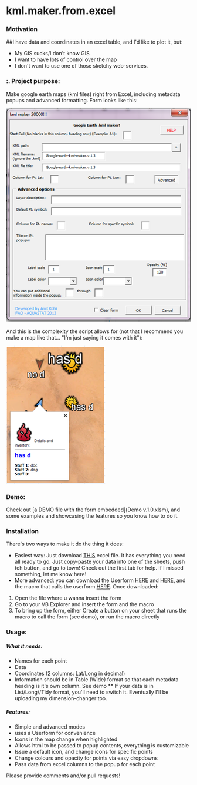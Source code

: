 kml.maker.from.excel
====================

### Motivation
##I have data and coordinates in an excel table, and I'd like to plot it, but:
* My GIS sucks/I don't know GIS
* I want to have lots of control over the map
* I don't want to use one of those sketchy web-services.

### :. Project purpose:
Make google earth maps (kml files) right from Excel, including metadata popups and advanced formatting. Form looks like this:

![alt-text](GEMaker.PNG)

And this is the complexity the script allows for (not that I recommend you make a map like that... "I'm just saying it comes with it"):

![alt-text](GEMaker1.PNG)

### Demo:
Check out [a DEMO file with the form embedded](Demo v.1.0.xlsm), and some examples and showcasing the features so you know how to do it. 

### Installation
There's two ways to make it do the thing it does:

* Easiest way: Just download [THIS](Blank_template_with_stuff.xlsm) excel file. It has everything you need all ready to go. Just copy-paste your data into one of the sheets, push teh button, and go to town! Check out the first tab for help. If I missed something, let me know here!
* More advanced: you can download the Userform [HERE](KML_maker.frm) and [HERE](KML_maker.frx), and the macro that calls the userform [HERE](show_form.bas). Once downloaded:
 1. Open the file where u wanna insert the form
 2. Go to your VB Explorer and insert the form and the macro
 3. To bring up the form, either Create a button on your sheet that runs the macro to call the form (see demo), or run the macro directly
 
 
### Usage:

##### What it needs:
  * Names for each point
  * Data
  * Coordinates (2 columns: Lat/Long in decimal)
  * Information should be in Table (Wide) format so that each metadata heading is it's own column. See demo
  ** If your data is in List/Long//Tidy format, you'll need to switch it. Eventually I'll be uploading my dimension-changer too.

##### Features:
* Simple and advanced modes
* uses a Userform for convenience
* Icons in the map change when highlighted
* Allows html to be passed to popup contents, everything is customizable
* Issue a default icon, and change icons for specific points
* Change colours and opacity for points via easy dropdowns
* Pass data from excel columns to the popup for each point
 
 
Please provide comments and/or pull requests!
